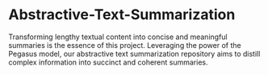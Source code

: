# Abstractive-Text-Summarization
Transforming lengthy textual content into concise and meaningful summaries is the essence of this project. Leveraging the power of the Pegasus model, our abstractive text summarization repository aims to distill complex information into succinct and coherent summaries.
